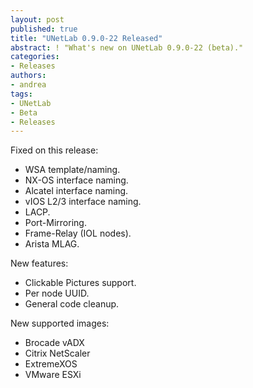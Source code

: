 ```yaml
---
layout: post
published: true
title: "UNetLab 0.9.0-22 Released"
abstract: ! "What's new on UNetLab 0.9.0-22 (beta)."
categories:
- Releases
authors:
- andrea
tags:
- UNetLab
- Beta
- Releases
---
```

Fixed on this release:

* WSA template/naming.
* NX-OS interface naming.
* Alcatel interface naming.
* vIOS L2/3 interface naming.
* LACP.
* Port-Mirroring.
* Frame-Relay (IOL nodes).
* Arista MLAG.

New features:

* Clickable Pictures support.
* Per node UUID.
* General code cleanup.

New supported images:

* Brocade vADX
* Citrix NetScaler
* ExtremeXOS
* VMware ESXi
